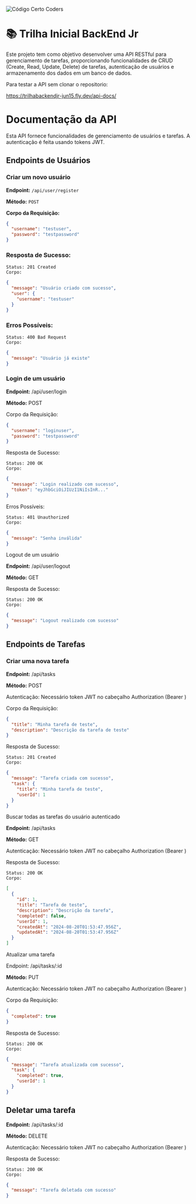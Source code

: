![Código Certo Coders](https://utfs.io/f/3b2340e8-5523-4aca-a549-0688fd07450e-j4edu.jfif)

# 📚 Trilha Inicial BackEnd Jr
Este projeto tem como objetivo desenvolver uma API RESTful para gerenciamento de tarefas, proporcionando funcionalidades de CRUD (Create, Read, Update, Delete) de tarefas, autenticação de usuários e armazenamento dos dados em um banco de dados.

Para testar a API sem clonar o repositorio: 

https://trilhabackendjr-jun15.fly.dev/api-docs/

# Documentação da API

Esta API fornece funcionalidades de gerenciamento de usuários e tarefas. A autenticação é feita usando tokens JWT.

## Endpoints de Usuários

### Criar um novo usuário

**Endpoint:** `/api/user/register`

**Método:** `POST`

**Corpo da Requisição:**

```json
{
  "username": "testuser",
  "password": "testpassword"
}
```

### Resposta de Sucesso:

    Status: 201 Created
    Corpo:


```json
{
  "message": "Usuário criado com sucesso",
  "user": {
    "username": "testuser"
  }
}
```
### Erros Possíveis:

    Status: 400 Bad Request
    Corpo:

```json
{
  "message": "Usuário já existe"
}
```
### Login de um usuário

**Endpoint:** /api/user/login

**Método:** POST

Corpo da Requisição:

```json
{
  "username": "loginuser",
  "password": "testpassword"
}
```
Resposta de Sucesso:

    Status: 200 OK
    Corpo:

```json
{
  "message": "Login realizado com sucesso",
  "token": "eyJhbGciOiJIUzI1NiIsInR..."
}
```
Erros Possíveis:

    Status: 401 Unauthorized
    Corpo:

```json
{
  "message": "Senha inválida"
}
```
Logout de um usuário

**Endpoint:** /api/user/logout

**Método:** GET

Resposta de Sucesso:

    Status: 200 OK
    Corpo:

```json
{
  "message": "Logout realizado com sucesso"
}
```
## Endpoints de Tarefas

### Criar uma nova tarefa

**Endpoint:** /api/tasks

**Método:** POST

Autenticação: Necessário token JWT no cabeçalho Authorization (Bearer <token>)

Corpo da Requisição:

```json
{
  "title": "Minha tarefa de teste",
  "description": "Descrição da tarefa de teste"
}
```
Resposta de Sucesso:

    Status: 201 Created
    Corpo:

```json
{
  "message": "Tarefa criada com sucesso",
  "task": {
    "title": "Minha tarefa de teste",
    "userId": 1
  }
}
```
Buscar todas as tarefas do usuário autenticado

**Endpoint:** /api/tasks

**Método:** GET

Autenticação: Necessário token JWT no cabeçalho Authorization (Bearer <token>)

Resposta de Sucesso:

    Status: 200 OK
    Corpo:

```json
[
  {
    "id": 1,
    "title": "Tarefa de teste",
    "description": "Descrição da tarefa",
    "completed": false,
    "userId": 1,
    "createdAt": "2024-08-20T01:53:47.956Z",
    "updatedAt": "2024-08-20T01:53:47.956Z"
  }
]
```
Atualizar uma tarefa

Endpoint: /api/tasks/:id

**Método:** PUT

Autenticação: Necessário token JWT no cabeçalho Authorization (Bearer <token>)

Corpo da Requisição:

```json
{
  "completed": true
}
```
Resposta de Sucesso:

    Status: 200 OK
    Corpo:

```json
{
  "message": "Tarefa atualizada com sucesso",
  "task": {
    "completed": true,
    "userId": 1
  }
}
```
## Deletar uma tarefa

**Endpoint:** /api/tasks/:id

**Método:** DELETE

Autenticação: Necessário token JWT no cabeçalho Authorization (Bearer <token>)

Resposta de Sucesso:

    Status: 200 OK
    Corpo:

```json
{
  "message": "Tarefa deletada com sucesso"
}
```